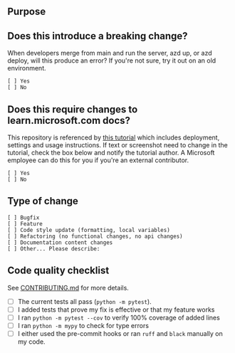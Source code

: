 ## Purpose

<!-- Describe the intention of the changes being proposed. What problem does it solve or functionality does it add? -->


## Does this introduce a breaking change?

When developers merge from main and run the server, azd up, or azd deploy, will this produce an error?
If you're not sure, try it out on an old environment.

```
[ ] Yes
[ ] No
```

## Does this require changes to learn.microsoft.com docs?

This repository is referenced by [this tutorial](https://learn.microsoft.com/azure/developer/python/get-started-app-chat-template)
which includes deployment, settings and usage instructions. If text or screenshot need to change in the tutorial,
check the box below and notify the tutorial author. A Microsoft employee can do this for you if you're an external contributor.

```
[ ] Yes
[ ] No
```

## Type of change

```
[ ] Bugfix
[ ] Feature
[ ] Code style update (formatting, local variables)
[ ] Refactoring (no functional changes, no api changes)
[ ] Documentation content changes
[ ] Other... Please describe:
```

## Code quality checklist

See [CONTRIBUTING.md](https://github.com/contica-hakan-akerblom/azure-search-openai-demo/blob/main/CONTRIBUTING.md#submit-pr) for more details.

- [ ] The current tests all pass (`python -m pytest`).
- [ ] I added tests that prove my fix is effective or that my feature works
- [ ] I ran `python -m pytest --cov` to verify 100% coverage of added lines
- [ ] I ran `python -m mypy` to check for type errors
- [ ] I either used the pre-commit hooks or ran `ruff` and `black` manually on my code.
